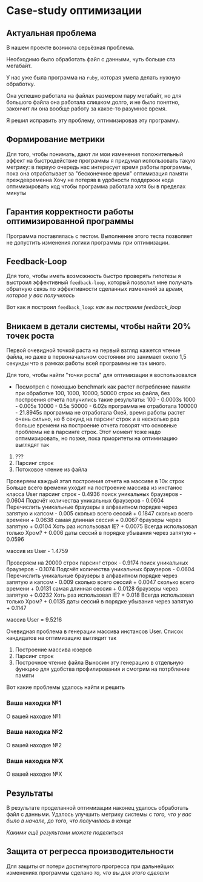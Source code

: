 # Case-study оптимизации

## Актуальная проблема
В нашем проекте возникла серьёзная проблема.

Необходимо было обработать файл с данными, чуть больше ста мегабайт.

У нас уже была программа на `ruby`, которая умела делать нужную обработку.

Она успешно работала на файлах размером пару мегабайт, но для большого файла она работала слишком долго, и не было понятно, закончит ли она вообще работу за какое-то разумное время.

Я решил исправить эту проблему, оптимизировав эту программу.

## Формирование метрики
Для того, чтобы понимать, дают ли мои изменения положительный эффект на быстродействие программы я придумал использовать такую метрику: в первую очередь нас интересует время работы программы, пока она отрабатывает за "бесконечное время" оптимизация памяти преждевременна
 Хочу не потеряв в удобности поддержки кода оптимизировать код чтобы программа работала хотя бы в пределах минуты

## Гарантия корректности работы оптимизированной программы
Программа поставлялась с тестом. Выполнение этого теста позволяет не допустить изменения логики программы при оптимизации.

## Feedback-Loop
Для того, чтобы иметь возможность быстро проверять гипотезы я выстроил эффективный `feedback-loop`, который позволил мне получать обратную связь по эффективности сделанных изменений за *время, которое у вас получилось*

Вот как я построил `feedback_loop`: *как вы построили feedback_loop*

## Вникаем в детали системы, чтобы найти 20% точек роста
Первой очевидной точкой раста на первый взгляд кажется чтение файла, но даже в первоначальном состоянии это
занимает около 1,5 секунды что в рамках работы всей программы не так много.

Для того, чтобы найти "точки роста" для оптимизации я воспользовался
- Посмотрел с помощью benchmark как растет потребление памяти при обработке 100, 1000, 10000, 50000 строк из файла, без построения отчета
получились такие результаты:
100 - 0.0003s
1000 - 0.005s
10000 - 0.5s
50000 - 6.02s программа не отработала
100000 - 21.8945s программа не отработала
Окей, время работы растет очень сильно, но 6 секунд на парсинг строк и в несколько раз больше времени на построение отчета говорят что
основные проблемы не в парсинге строк. Этот момент тоже надо оптимизировать, но позже, пока приоритеты на оптимизацию выглядят так

1. ???
2. Парсинг строк
3. Потоковое чтение из файла

Проверяем каждый этап построения отчета на массиве в 10к строк
Больше всего времени уходит на построение массива из инстанос класса User
парсинг строк - 0.4936
поиск уникальных браузеров - 0.0604
Подсчёт количества уникальных браузеров - 0.0604
Перечислить уникальные браузеры в алфавитном порядке через запятую и капсом - 0.005
сколько всего сессий + 0.1847
сколько всего времени + 0.0638
самая длинная сессия + 0.0067
браузеры через запятую + 0.0104
Хоть раз использовал IE? + 0.0075
Всегда использовал только Хром? + 0.006
даты сессий в порядке убывания через запятую + 0.0596

массив из User - 1.4759

Проверяем на 20000 строк
парсинг строк - 0.9174
поиск уникальных браузеров - 0.1074
Подсчёт количества уникальных браузеров - 0.0604
Перечислить уникальные браузеры в алфавитном порядке через запятую и капсом - 0.009
сколько всего сессий + 0.0047
сколько всего времени + 0.0131
самая длинная сессия + 0.0128
браузеры через запятую + 0.0232
Хоть раз использовал IE? + 0.018
Всегда использовал только Хром? + 0.0135
даты сессий в порядке убывания через запятую + 0.1147

массив User = 9.5216


Очевидная проблема в генерации массива инстансов User.
Список кандидатов на оптимизацию выглядит так
1. Построение массива юзеров
2. Парсинг строк
3. Построчное чтение файла
Выносим эту генерацию в отдельную функцию для удобства профилирования и смотрим на потрбление памяти


Вот какие проблемы удалось найти и решить

### Ваша находка №1
О вашей находке №1

### Ваша находка №2
О вашей находке №2

### Ваша находка №X
О вашей находке №X

## Результаты
В результате проделанной оптимизации наконец удалось обработать файл с данными.
Удалось улучшить метрику системы с *того, что у вас было в начале, до того, что получилось в конце*

*Какими ещё результами можете поделиться*

## Защита от регресса производительности
Для защиты от потери достигнутого прогресса при дальнейших изменениях программы сделано *то, что вы для этого сделали*

